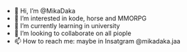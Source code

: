 - 👋 Hi, I’m @MikaDaka
- 👀 I’m interested in kode, horse and MMORPG
- 🌱 I’m currently learning in university
- 💞️ I’m looking to collaborate on all piople
- 📫 How to reach me: maybe in Insatgram @mikadaka.jaa

<!---
MikaDaka/MikaDaka is a ✨ special ✨ repository because its `README.md` (this file) appears on your GitHub profile.
You can click the Preview link to take a look at your changes.
--->
